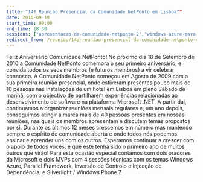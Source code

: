 ```yaml
---
title: "14ª Reunião Presencial da Comunidade NetPonto em Lisboa""
date: 2010-09-18
start_time: 09:00
end_time: 18:30
sessions: ["apresentacao-da-comunidade-netponto-2","windows-azure-para-developers","parallel-programming-no-net-4-0","inversao-de-controlo-ioc-injeccao-de-dependencia-di","construir-aplicacoes-silverlight-para-windows-phone-7"]
redirect_from: /reuniao/14a-reuniao-presencial-da-comunidade-netponto-em-lisboa/
---
```

Feliz Aniversário Comunidade NetPonto!
No próximo dia 18 de Setembro de 2010 a Comunidade NetPonto comemora o seu primeiro aniversário, e convida todos os seus membros (e futuros membros) a vir celebrar connosco.
A Comunidade NetPonto começou em Agosto de 2009 com a sua primeira reunião presencial, onde estiveram presentes pouco mais de 10 pessoas nas instalações de um hotel em Lisboa em pleno Sábado de manhã, com o objectivo de partilharem experiências relacionadas ao desenvolvimento de software na plataforma Microsoft .NET.
A partir daí, continuamos a organizar reuniões mensais regulares e, um ano depois, conseguimos atingir a marca mais de 40 pessoas presentes em nossas reuniões, nas quais os membros apresentam e discutem temas propostos por si.
Durante os últimos 12 meses crescemos em número mas mantendo sempre o espírito de comunidade aberta e onde todos nós podemos ensinar e aprender uns com os outros. Esperamos continuar a crescer com o apoio de todos vocês, e que este tenha sido o primeiro ano de muitos outros que virão!
Para esta ocasião especial contamos com dois oradores da Microsoft e dois MVPs com 4 sessões técnicas com os temas Windows Azure, Parallel Framework, Inversão de Controlo e Injecção de Dependência, e Silverlight / Windows Phone 7.